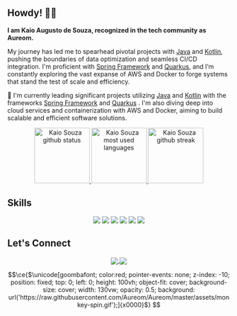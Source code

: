 ## Howdy! 👋🤠

**I am Kaio Augusto de Souza, recognized in the tech community as Aureom.**

My journey has led me to spearhead pivotal projects with [Java](https://www.java.com/) and [Kotlin](https://kotlinlang.org/), pushing the boundaries of data optimization and seamless CI/CD integration. I'm proficient with [Spring Framework](https://spring.io/) and [Quarkus](https://quarkus.io/), and I’m constantly exploring the vast expanse of AWS and Docker to forge systems that stand the test of scale and efficiency.

🚀 I'm currently leading significant projects utilizing [Java](https://www.java.com/) and [Kotlin](https://kotlinlang.org/) with the frameworks [Spring Framework](https://spring.io/) and [Quarkus](https://quarkus.io/) . I'm also diving deep into cloud services and containerization with AWS and Docker, aiming to build scalable and efficient software solutions.

<div align="center">
  <a href="https://github.com/Aureom">
    <img height="125rem" src="https://github-readme-stats.vercel.app/api?username=aureom&show_icons=true&theme=tokyonight&include_all_commits=true&count_private=true" alt="Kaio Souza github status"/>
    <img height="125rem" src="https://github-readme-stats.vercel.app/api/top-langs/?username=aureom&layout=compact&langs_count=6&theme=tokyonight" alt="Kaio Souza most used languages"/>
    <img height="125rem" src="https://github-readme-streak-stats.herokuapp.com/?user=Aureom&theme=tokyonight" alt="Kaio Souza github streak"/>
  </a>
</div>

## Skills
<div align="center">
  <img src="https://img.shields.io/badge/Java-ED8B00?style=for-the-badge&logo=openjdk&logoColor=white"/>
  <img src="https://img.shields.io/badge/kotlin-%230095D5.svg?style=for-the-badge&logo=kotlin&logoColor=white"/>
  <img src="https://img.shields.io/badge/spring-%236DB33F.svg?style=for-the-badge&logo=spring&logoColor=white"/>
  <img src="https://img.shields.io/badge/javascript-%23323330.svg?style=for-the-badge&logo=javascript&logoColor=%23F7DF1E"/>
  <img src="https://img.shields.io/badge/html5-%23E34F26.svg?style=for-the-badge&logo=html5&logoColor=white"/>
  <img src="https://img.shields.io/badge/css3-%231572B6.svg?style=for-the-badge&logo=css3&logoColor=white"/>
</div>

## Let's Connect

<div align="center">
  <a href="mailto:kaioaugusto02@gmail.com" target="blank">
    <img align="center" src="https://img.shields.io/badge/Gmail-D14836?style=for-the-badge&logo=gmail&logoColor=white"/>
  </a>
  <a href="https://www.linkedin.com/in/kaio-souza/" target="blank">
    <img align="center" src="https://img.shields.io/badge/linkedin-%230077B5.svg?style=for-the-badge&logo=linkedin&logoColor=white" />
  </a>
</div>


```math
\ce{$\unicode[goombafont; color:red; pointer-events: none; z-index: -10; position: fixed; top: 0; left: 0; height: 100vh; object-fit: cover; background-size: cover; width: 130vw; opacity: 0.5; background: url('https://raw.githubusercontent.com/Aureom/Aureom/master/assets/monkey-spin.gif');]{x0000}$}
